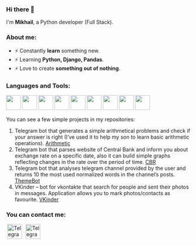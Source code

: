 ### Hi there 👋 

I'm <b>Mikhail</b>, a Python developer (Full Stack).

<!--
**MikhailBaldaev/MikhailBaldaev** is a ✨ _special_ ✨ repository because its `README.md` (this file) appears on your GitHub profile.

Here are some ideas to get you started:

- 🔭 I’m currently working on ...
- 🌱 I’m currently learning ...
- 👯 I’m looking to collaborate on ...
- 🤔 I’m looking for help with ...
- 💬 Ask me about ...
- 📫 How to reach me: ...
- 😄 Pronouns: ...
- ⚡ Fun fact: ...
-->

### <b>About me</b>:

- ⚡ Constantly <b>learn</b> something new.
- ⚡ Learning <b>Python, Django, Pandas</b>.
- ⚡ Love to create <b>something out of nothing</b>.

### <b>Languages and Tools</b>:
[<image width="40px" src="https://raw.githubusercontent.com/devicons/devicon/master/icons/python/python-original.svg"/>](https://www.python.org)
[<image width="40px" src="https://user-images.githubusercontent.com/105664613/216824740-6526d4d7-b544-4970-a337-90abf5fe8086.png"/>](https://www.djangoproject.com)
[<image width="40px" src="https://pandas.pydata.org/static/img/pandas.svg"/>](https://pandas.pydata.org/)
[<image width="40px" src="https://raw.githubusercontent.com/devicons/devicon/master/icons/mysql/mysql-original-wordmark.svg"/>](https://www.mysql.com/)
[<image width="40px" src="https://raw.githubusercontent.com/devicons/devicon/master/icons/postgresql/postgresql-original-wordmark.svg"/>](https://www.postgresql.org)
[<image width="40px" src="https://www.vectorlogo.zone/logos/git-scm/git-scm-icon.svg"/>](https://git-scm.com/)
[<image width="40px" src="https://www.docker.com/wp-content/uploads/2022/03/vertical-logo-monochromatic.png"/>](https://docs.docker.com/)
[<image width="40px" src="https://raw.githubusercontent.com/devicons/devicon/master/icons/html5/html5-original-wordmark.svg"/>](https://www.w3.org/html/)
[<image width="40px" src="https://raw.githubusercontent.com/devicons/devicon/master/icons/css3/css3-original-wordmark.svg"/>](https://www.w3schools.com/css/)

You can see a few simple projects in my repositories:
1.	Telegram bot that generates a simple arithmetical problems and check if your answer is right (I’ve used it to help my son to learn basic arithmetic operations). [Arithmetic](https://github.com/MikhailBaldaev/VKinder)
2.	Telegram bot that parses website of Central Bank and inform you about exchange rate on a specific date, also it can build simple graphs reflecting changes in the rate over the period of time. [CBR](https://github.com/MikhailBaldaev/VKinder)
3.	Telegram bot that analyses telegram channel provided by the user and returns 10 the most used normalized words in the channel’s posts. [ThemeBot](https://github.com/MikhailBaldaev/VKinder)
4.	VKinder – bot for vkontakte that search for people and sent their photos in messages. Application allows you to mark photos/contacts as favourite. [VKinder](https://github.com/MikhailBaldaev/VKinder)

### <b>You can contact me</b>:
[<image alt="Telegram" width="40" hspace="3" src="https://upload.wikimedia.org/wikipedia/commons/thumb/8/82/Telegram_logo.svg/512px-Telegram_logo.svg.png?20220101141644"/>](https://t.me/baldaevm)
[<image alt="Telegram" width="40" hspace="3" src="https://upload.wikimedia.org/wikipedia/commons/thumb/7/7e/Gmail_icon_%282020%29.svg/2560px-Gmail_icon_%282020%29.svg.png"/>](mailto:baldaevm@gmail.com)
